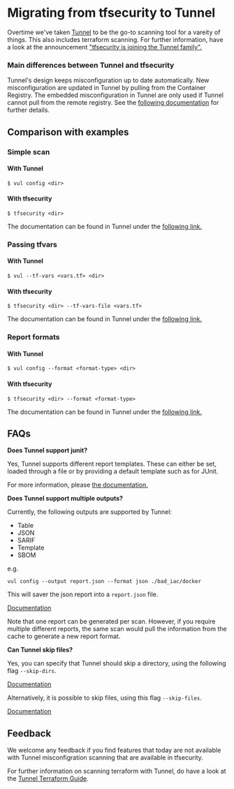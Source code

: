 # Migrating from tfsecurity to Tunnel
Overtime we've taken [Tunnel][tunnel] to be the go-to scanning tool for a vareity of things. This also includes terraform scanning. For further information, have a look at the announcement ["tfsecurity is joining the Tunnel family".](https://github.com/khulnasoft/tfsecurity/discussions/56)

### Main differences between Tunnel and tfsecurity

Tunnel's design keeps misconfiguration up to date automatically. New misconfiguration are updated in Tunnel by pulling from the Container Registry. The embedded misconfiguration in Tunnel are only used if Tunnel cannot pull from the remote registry. See the [following documentation](https://khulnasoft-lab.github.io/vul/v0.41/docs/scanner/misconfiguration/policy/builtin/#policy-distribution) for further details.

## Comparison with examples
### Simple scan
#### With Tunnel
```shell
$ vul config <dir>
```
#### With tfsecurity
```shell
$ tfsecurity <dir>
```

The documentation can be found in Tunnel under the [following link.](https://khulnasoft-lab.github.io/vul/latest/docs/scanner/misconfiguration/)

### Passing tfvars
#### With Tunnel
```shell
$ vul --tf-vars <vars.tf> <dir>
```
#### With tfsecurity
```shell
$ tfsecurity <dir> --tf-vars-file <vars.tf>
```

The documentation can be found in Tunnel under the [following link.](https://khulnasoft-lab.github.io/vul/v0.41/docs/scanner/misconfiguration/#terraform-value-overrides)

### Report formats
#### With Tunnel
```shell
$ vul config --format <format-type> <dir>
```

#### With tfsecurity
```shell
$ tfsecurity <dir> --format <format-type>
```

The documentation can be found in Tunnel under the [following link.](https://khulnasoft-lab.github.io/vul/v0.41/docs/configuration/reporting/)

## FAQs

**Does Tunnel support junit?**

Yes, Tunnel supports different report templates. These can either be set, loaded through a file or by providing a default template such as for JUnit. 

For more information, please [the documentation.](https://khulnasoft-lab.github.io/vul/v0.41/docs/configuration/reporting/#junit)

**Does Tunnel support multiple outputs?**

Currently, the following outputs are supported by Tunnel:

* Table
* JSON
* SARIF
* Template
* SBOM

e.g.
```
vul config --output report.json --format json ./bad_iac/docker
```
This will saver the json report into a `report.json` file.

[Documentation](https://khulnasoft-lab.github.io/vul/v0.41/docs/configuration/reporting/)

Note that one report can be generated per scan. However, if you require multiple different reports, the same scan would pull the information from the cache to generate a new report format.

**Can Tunnel skip files?**

Yes, you can specify that Tunnel should skip a directory, using the following flag `--skip-dirs`.

[Documentation](https://khulnasoft-lab.github.io/vul/v0.41/docs/configuration/others/)

Alternatively, it is possible to skip files, using this flag `--skip-files`.

[Documentation](https://khulnasoft-lab.github.io/vul/v0.41/docs/configuration/others/#skip-files)

## Feedback

We welcome any feedback if you find features that today are not available with Tunnel misconfigration scanning that are available in tfsecurity. 

For further information on scanning terraform with Tunnel, do have a look at the [Tunnel Terraform Guide](https://khulnasoft-lab.github.io/vul/latest/tutorials/terraform/scannig/).

[tunnel]: https://github.com/khulnasoft/tunnel
